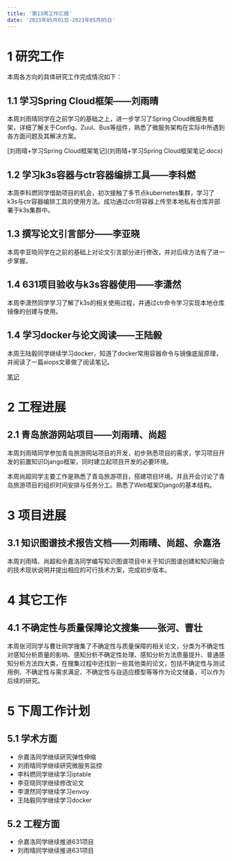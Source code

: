 ```yaml
---
title: '第13周工作汇报'
date: '2023年05月01日-2023年05月05日'
---
```


<!-- 只允许使用一级标题和二级标题 -->

# 1 研究工作

本周各方向的具体研究工作完成情况如下：

## 1.1 学习Spring Cloud框架——刘雨晴

本周刘雨晴同学在之前学习的基础之上，进一步学习了Spring Cloud微服务框架，详细了解关于Config、Zuul、Bus等组件，熟悉了微服务架构在实际中所遇到各方面问题及其解决方案。

<!-- 注意该超链接应该如何使用，不需要进行手动的编号，注意附件名不能有任何的空格 -->
[刘雨晴+学习Spring Cloud框架笔记](刘雨晴+学习Spring Cloud框架笔记.docx)

## 1.2 学习k3s容器与ctr容器编排工具——李科燃

本周李科燃同学借助项目的机会，初次接触了多节点kubernetes集群，学习了k3s与ctr容器编排工具的使用方法。成功通过ctr将容器上传至本地私有仓库并部署于k3s集群中。

## 1.3 撰写论文引言部分——李亚晓

本周李亚晓同学在之前的基础上对论文引言部分进行修改，并对后续方法有了进一步掌握。

## 1.4 631项目验收与k3s容器使用——李潇然

本周李潇然同学学习了解了k3s的相关使用过程，并通过ctr命令学习实现本地仓库镜像的创建与使用。

## 1.4 学习docker与论文阅读——王陆毅

本周王陆毅同学继续学习docker，知道了docker常用容器命令与镜像底层原理，并阅读了一篇aiops文章做了阅读笔记。

[笔记](docker学习0505-王陆毅.docx)

# 2 工程进展

## 2.1 青岛旅游网站项目——刘雨晴、尚超

本周刘雨晴同学参加青岛旅游网站项目的开发，初步熟悉项目的需求，学习项目开发的前置知识Django框架，同时建立起项目开发的必要环境。

本周尚超同学主要工作是熟悉了青岛旅游项目，搭建项目环境。并且开会讨论了青岛旅游项目的组织时间安排与任务分工。熟悉了Web框架Django的基本结构。

# 3 项目进展

## 3.1 知识图谱技术报告文档——刘雨晴、尚超、佘嘉洛

本周刘雨晴、尚超和佘嘉洛同学编写知识图谱项目中关于知识图谱创建和知识融合的技术现状说明并提出相应的可行技术方案，完成初步版本。

# 4 其它工作

## 4.1 不确定性与质量保障论文搜集——张河、曹壮

本周张河同学与曹壮同学搜集了不确定性与质量保障的相关论文，分类为不确定性对感知分析质量的影响、感知分析不确定性处理、感知分析方法质量提升、普通感知分析方法四大类，在搜集过程中还找到一些其他类的论文，包括不确定性与测试用例、不确定性与需求满足、不确定性与自适应模型等等作为论文储备，可以作为后续的研究。

# 5 下周工作计划

## 5.1 学术方面

+ 佘嘉洛同学继续研究弹性伸缩
+ 刘雨晴同学继续研究微服务监控
+ 李科燃同学继续学习iptable
+ 李亚晓同学继续修改论文
+ 李潇然同学继续学习envoy
+ 王陆毅同学继续学习docker

## 5.2 工程方面

+ 佘嘉洛同学继续推进631项目
+ 刘雨晴同学继续推进631项目
